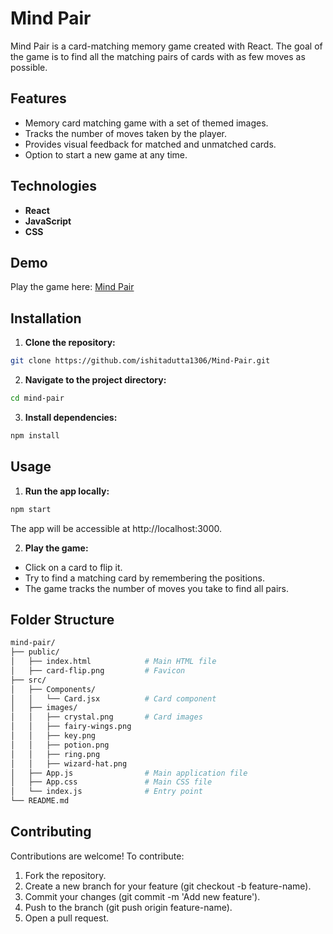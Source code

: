 # Mind Pair
Mind Pair is a card-matching memory game created with React. The goal of the game is to find all the matching pairs of cards with as few moves as possible.

## Features
- Memory card matching game with a set of themed images.
- Tracks the number of moves taken by the player.
- Provides visual feedback for matched and unmatched cards.
- Option to start a new game at any time.

## Technologies
- **React**
- **JavaScript**
- **CSS**

## Demo 
Play the game here: [Mind Pair](https://ishitadutta1306.github.io/Mind-Pair/)

## Installation
1. **Clone the repository:**
```bash
git clone https://github.com/ishitadutta1306/Mind-Pair.git
```
2. **Navigate to the project directory:**
```bash
cd mind-pair
```
3. **Install dependencies:**
```bash
npm install
```

## Usage
1. **Run the app locally:**
```bash
npm start
```
The app will be accessible at http://localhost:3000.

2. **Play the game:**
- Click on a card to flip it.
- Try to find a matching card by remembering the positions.
- The game tracks the number of moves you take to find all pairs.

## Folder Structure
```bash
mind-pair/
├── public/
│   ├── index.html            # Main HTML file
│   ├── card-flip.png         # Favicon
├── src/
│   ├── Components/
│   │   └── Card.jsx          # Card component
│   ├── images/
│   │   ├── crystal.png       # Card images
│   │   ├── fairy-wings.png
│   │   ├── key.png
│   │   ├── potion.png
│   │   ├── ring.png
│   │   ├── wizard-hat.png
│   ├── App.js                # Main application file
│   ├── App.css               # Main CSS file
│   └── index.js              # Entry point
└── README.md
```

## Contributing
Contributions are welcome! To contribute:
1. Fork the repository.
2. Create a new branch for your feature (git checkout -b feature-name).
3. Commit your changes (git commit -m 'Add new feature').
4. Push to the branch (git push origin feature-name).
5. Open a pull request.
